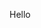 Hello

<Table rows={[
    {
      columns: [
        {
          content: {
            description: "# Hello"
          }
        }
      ]
    }
  ]} />
